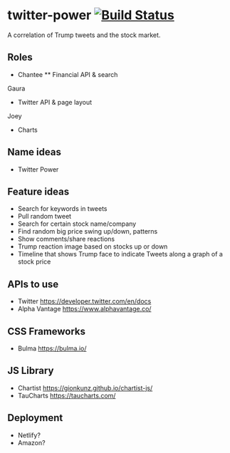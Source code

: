 # twitter-power  [![Build Status](https://travis-ci.org/mosaic43/twitter-power.svg?branch=master)](https://travis-ci.org/mosaic43/twitter-power)
A correlation of Trump tweets and the stock market.

## Roles

* Chantee
** Financial API & search

Gaura
* Twitter API & page layout

Joey
* Charts

## Name ideas
* Twitter Power

## Feature ideas
* Search for keywords in tweets
* Pull random tweet
* Search for certain stock name/company
* Find random big price swing up/down, patterns
* Show comments/share reactions
* Trump reaction image based on stocks up or down
* Timeline that shows Trump face to indicate Tweets along a graph of a stock price

## APIs to use
* Twitter https://developer.twitter.com/en/docs
* Alpha Vantage https://www.alphavantage.co/

## CSS Frameworks
* Bulma https://bulma.io/

## JS Library
* Chartist https://gionkunz.github.io/chartist-js/
* TauCharts https://taucharts.com/

## Deployment
* Netlify?
* Amazon? 
